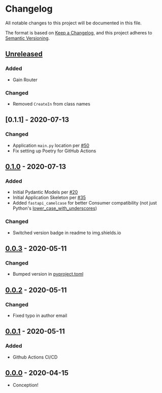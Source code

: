 # Changelog

All notable changes to this project will be documented in this file.

The format is based on [Keep a Changelog](https://keepachangelog.com/en/1.0.0/),
and this project adheres to [Semantic Versioning](https://semver.org/spec/v2.0.0.html).

## [Unreleased]

### Added

- Gain Router
### Changed

- Removed `CreateIn` from class names
## [0.1.1] - 2020-07-13

### Changed

- Application `main.py` location per [#50](https://github.com/iancleary/fastrf/pull/50)
- Fix setting up Poetry for GitHub Actions

## [0.1.0] - 2020-07-13

### Added

- Initial Pydantic Models per [#20](https://github.com/iancleary/fastrf/pull/20)
- Initial Application Skeleton per [#35](https://github.com/iancleary/fastrf/pull/35)
- Added `fastapi_camelcase` for better Consumer compatibility (not just Python's [lower_case_with_underscores](https://www.python.org/dev/peps/pep-0008/#descriptive-naming-styles))

### Changed

- Switched version badge in readme to img.shields.io

## [0.0.3] - 2020-05-11

### Changed

- Bumped version in [pyproject.toml](pyproject.toml)

## [0.0.2] - 2020-05-11

### Changed

- Fixed typo in author email

## [0.0.1] - 2020-05-11

### Added

- Github Actions CI/CD

## [0.0.0] - 2020-04-15

- Conception!

[Unreleased]: https://github.com/iancleary/fastrf/compare/v0.1.1...HEAD
[0.1.0]: https://github.com/iancleary/fastrf/releases/tag/v0.1.1
[0.1.0]: https://github.com/iancleary/fastrf/releases/tag/v0.1.0
[0.0.3]: https://github.com/iancleary/fastrf/releases/tag/v0.0.3
[0.0.2]: https://github.com/iancleary/fastrf/releases/tag/v0.0.2
[0.0.1]: https://github.com/iancleary/fastrf/releases/tag/v0.0.1
[0.0.0]: https://github.com/iancleary/fastrf/releases/tag/v0.0.0
